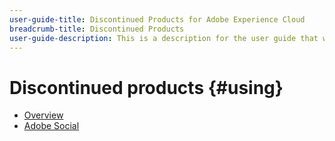 ```yaml
---
user-guide-title: Discontinued Products for Adobe Experience Cloud
breadcrumb-title: Discontinued Products
user-guide-description: This is a description for the user guide that will be displayed on the landing page.
---
```


# Discontinued products {#using}

+ [Overview](overview.md)
+ [Adobe Social](social.md)

